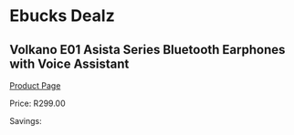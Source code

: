 
# Ebucks Dealz
## Volkano E01 Asista Series Bluetooth Earphones with Voice Assistant
[Product Page](https://www.ebucks.com/web/shop/productSelected.do?prodId=1165838273&catId=1048640943)

Price: R299.00

Savings: 


	